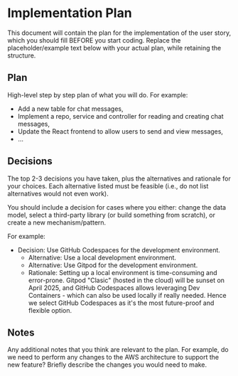 # Implementation Plan

This document will contain the plan for the implementation of the user story, which you should fill BEFORE you start coding. Replace the placeholder/example text below with your actual plan, while retaining the structure.

## Plan

High-level step by step plan of what you will do. For example:

- Add a new table for chat messages,
- Implement a repo, service and controller for reading and creating chat messages,
- Update the React frontend to allow users to send and view messages,
- ...

## Decisions

The top 2-3 decisions you have taken, plus the alternatives and rationale for your choices. Each alternative listed must be feasible (i.e., do not list alternatives would not even work). 

You should include a decision for cases where you either: change the data model, select a third-party library (or build something from scratch), or create a new mechanism/pattern. 

For example:

- Decision: Use GitHub Codespaces for the development environment.
  - Alternative: Use a local development environment.
  - Alternative: Use Gitpod for the development environment.
  - Rationale: Setting up a local environment is time-consuming and error-prone. Gitpod "Clasic" (hosted in the cloud) will be sunset on April 2025, and GitHub Codespaces allows leveraging Dev Containers - which can also be used locally if really needed. Hence we select GitHub Codespaces as it's the most future-proof and flexible option.

## Notes

Any additional notes that you think are relevant to the plan. For example, do we need to perform any changes to the AWS architecture to support the new feature? Briefly describe the changes you would need to make.
